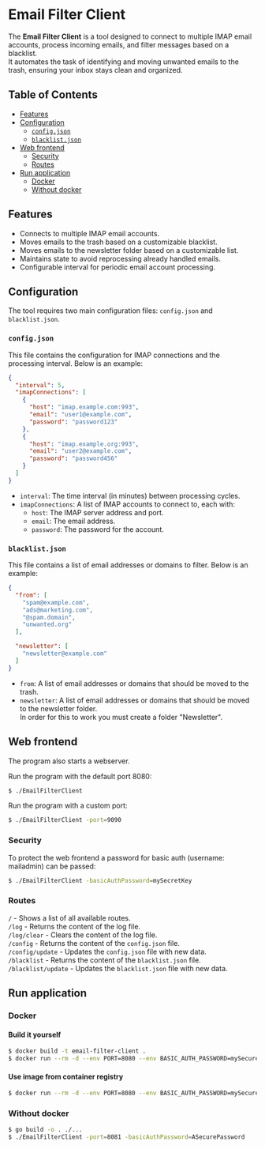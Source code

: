 # Email Filter Client

The **Email Filter Client** is a tool designed to connect to multiple IMAP email accounts, process incoming emails, and filter messages based on a blacklist.  
It automates the task of identifying and moving unwanted emails to the trash, ensuring your inbox stays clean and organized.

## Table of Contents
- [Features](#features)
- [Configuration](#configuration)
  - [`config.json`](#configjson)
  - [`blacklist.json`](#blacklistjson)
- [Web frontend](#web-frontend)
  - [Security](#security)
  - [Routes](#routes)
- [Run application](#run-application)
  - [Docker](#docker)
  - [Without docker](#without-docker)

## Features
- Connects to multiple IMAP email accounts.
- Moves emails to the trash based on a customizable blacklist.
- Moves emails to the newsletter folder based on a customizable list.
- Maintains state to avoid reprocessing already handled emails.
- Configurable interval for periodic email account processing.

## Configuration
The tool requires two main configuration files: `config.json` and `blacklist.json`.

### `config.json`
This file contains the configuration for IMAP connections and the processing interval. Below is an example:

```json
{
  "interval": 5,
  "imapConnections": [
    {
      "host": "imap.example.com:993",
      "email": "user1@example.com",
      "password": "password123"
    },
    {
      "host": "imap.example.org:993",
      "email": "user2@example.com",
      "password": "password456"
    }
  ]
}
```

- `interval`: The time interval (in minutes) between processing cycles.
- `imapConnections`: A list of IMAP accounts to connect to, each with:
    - `host`: The IMAP server address and port.
    - `email`: The email address.
    - `password`: The password for the account.

### `blacklist.json`
This file contains a list of email addresses or domains to filter. Below is an example:

```json
{
  "from": [
    "spam@example.com",
    "ads@marketing.com",
    "@spam.domain",
    "unwanted.org"
  ],

  "newsletter": [
    "newsletter@example.com"
  ]
}
```

- `from`: A list of email addresses or domains that should be moved to the trash.
- `newsletter`: A list of email addresses or domains that should be moved to the newsletter folder.  
In order for this to work you must create a folder "Newsletter".

## Web frontend
The program also starts a webserver.

Run the program with the default port 8080:
```bash
$ ./EmailFilterClient
```

Run the program with a custom port:
```bash
$ ./EmailFilterClient -port=9090
```

### Security
To protect the web frontend a password for basic auth (username: mailadmin) can be passed:
```bash
$ ./EmailFilterClient -basicAuthPassword=mySecretKey
```

### Routes
`/` - Shows a list of all available routes.  
`/log` - Returns the content of the log file.  
`/log/clear` - Clears the content of the log file.  
`/config` - Returns the content of the `config.json` file.  
`/config/update` - Updates the `config.json` file with new data.  
`/blacklist` - Returns the content of the `blacklist.json` file.  
`/blacklist/update` - Updates the `blacklist.json` file with new data.  

## Run application
### Docker
#### Build it yourself
```bash
$ docker build -t email-filter-client .
$ docker run --rm -d --env PORT=8080 --env BASIC_AUTH_PASSWORD=mySecurePassword -p 8080:8080 -v $(pwd)/config:/app/config -v $(pwd)/log:/app/log --name email-filter-client email-filter-client
```

#### Use image from container registry
```bash
$ docker run --rm -d --env PORT=8080 --env BASIC_AUTH_PASSWORD=mySecurePassword -p 8080:8080 -v $(pwd)/config:/app/config -v $(pwd)/log:/app/log --name email-filter-client ghcr.io/masterzydra/email-filter-client:latest
```

### Without docker
```bash
$ go build -o . ./...
$ ./EmailFilterClient -port=8081 -basicAuthPassword=ASecurePassword
```

